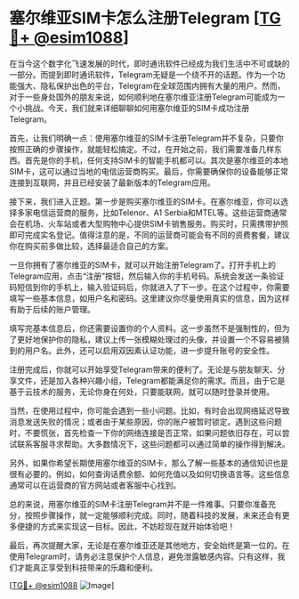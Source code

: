 # 塞尔维亚SIM卡怎么注册Telegram [[TG💪+ @esim1088](https://t.me/s/esim1088)]

在当今这个数字化飞速发展的时代，即时通讯软件已经成为我们生活中不可或缺的一部分。而提到即时通讯软件，Telegram无疑是一个绕不开的话题。作为一个功能强大、隐私保护出色的平台，Telegram在全球范围内拥有大量的用户。然而，对于一些身处国外的朋友来说，如何顺利地在塞尔维亚注册Telegram可能成为一个小挑战。今天，我们就来详细聊聊如何用塞尔维亚的SIM卡成功注册Telegram。

首先，让我们明确一点：使用塞尔维亚的SIM卡注册Telegram并不复杂，只要你按照正确的步骤操作，就能轻松搞定。不过，在开始之前，我们需要准备几样东西。首先是你的手机，任何支持SIM卡的智能手机都可以。其次是塞尔维亚的本地SIM卡，这可以通过当地的电信运营商购买。最后，你需要确保你的设备能够正常连接到互联网，并且已经安装了最新版本的Telegram应用。

接下来，我们进入正题。第一步是购买塞尔维亚的SIM卡。在塞尔维亚，你可以选择多家电信运营商的服务，比如Telenor、A1 Serbia和MTEL等。这些运营商通常会在机场、火车站或者大型购物中心提供SIM卡销售服务。购买时，只需携带护照即可完成实名登记。值得注意的是，不同的运营商可能会有不同的资费套餐，建议你在购买前多做比较，选择最适合自己的方案。

一旦你拥有了塞尔维亚的SIM卡，就可以开始注册Telegram了。打开手机上的Telegram应用，点击“注册”按钮，然后输入你的手机号码。系统会发送一条验证码短信到你的手机上，输入验证码后，你就进入了下一步。在这个过程中，你需要填写一些基本信息，如用户名和密码。这里建议你尽量使用真实的信息，因为这样有助于后续的账户管理。

填写完基本信息后，你还需要设置你的个人资料。这一步虽然不是强制性的，但为了更好地保护你的隐私，建议上传一张模糊处理过的头像，并设置一个不容易被猜到的用户名。此外，还可以启用双因素认证功能，进一步提升账号的安全性。

注册完成后，你就可以开始享受Telegram带来的便利了。无论是与朋友聊天、分享文件，还是加入各种兴趣小组，Telegram都能满足你的需求。而且，由于它是基于云技术的服务，无论你身在何处，只要能联网，就可以随时登录并使用。

当然，在使用过程中，你可能会遇到一些小问题。比如，有时会出现网络延迟导致消息发送失败的情况；或者由于某些原因，你的账户被暂时锁定。遇到这些问题时，不要慌张，首先检查一下你的网络连接是否正常，如果问题依旧存在，可以尝试联系客服寻求帮助。大多数情况下，这些问题都可以通过简单的操作得到解决。

另外，如果你希望长期使用塞尔维亚的SIM卡，那么了解一些基本的通信知识也是很有必要的。例如，如何查询话费余额、如何充值以及如何切换语言等。这些信息通常可以在运营商的官方网站或者客服中心找到。

总的来说，用塞尔维亚的SIM卡注册Telegram并不是一件难事。只要你准备充分，按照步骤操作，就一定能够顺利完成。同时，随着科技的发展，未来还会有更多便捷的方式来实现这一目标。因此，不妨趁现在就开始体验吧！

最后，再次提醒大家，无论是在塞尔维亚还是其他地方，安全始终是第一位的。在使用Telegram时，请务必注意保护个人信息，避免泄露敏感内容。只有这样，我们才能真正享受到科技带来的乐趣和便利。

[[TG💪+ @esim1088](https://t.me/s/esim1088) ![Image](https://i.postimg.cc/4NQfJmqS/Snipaste-2025-05-13-00-14-12.png)]